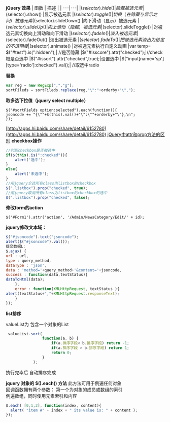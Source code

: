 **jQuery 效果**
| 函数 | 描述 | 
| ---|---|
|$(selector).hide() |隐藏被选元素
|$(selector).show() |显示被选元素
|$(selector).toggle() |切换（在隐藏与显示之间）被选元素
|$(selector).slideDown() |向下滑动（显示）被选元素
|$(selector).slideUp() |向上滑动（隐藏）被选元素
|$(selector).slideToggle() |对被选元素切换向上滑动和向下滑动
|$(selector).fadeIn() |淡入被选元素
|$(selector).fadeOut() |淡出被选元素
|$(selector).fadeTo() |把被选元素淡出为给定的不透明度
|$(selector).animate() |对被选元素执行自定义动画
|var temp= $("#test").is(":hidden");| //是否隐藏 
|$("#isscore").attr("checked");|//check框是否选中
|$("#issort").attr("checked",true);|设置选中
|$("input[name='sp'][type='radio']:checked").val();| //取选中radio

**替换**
```javascript
var reg = new RegExp(",","g");
sortFileds = sortFileds.replace(reg,"\":"+orderby+"\",");
```
**取多选下拉值（jquery select multiple）**
```
$("#sortFields option:selected").each(function(){
jsoncode += "{\""+$(this).val()+"\":\""+orderby+"\"},\n"; 
});
```

[http://apps.hi.baidu.com/share/detail/6152780](http://apps.hi.baidu.com/share/detail/6152780)
[jQuery中attr和prop方法的区别](http://gxxsite.com/content/view/id/135.html)
**checkbox操作**
```javascript
//判断checkbox是否被选中
if($(this).is(":checked")){
    alert('选中');
}
else{
    alert('未选中');
}
//用jquery全选所有class为listbox的checkbox
$(".listbox").prop("checked", true);
//用jquery取消所有class为listbox的checkbox的选中
$(".listbox").prop("checked", false);
```

**修改form的action**
```
$('#Form1').attr('action', '/Admin/NewsCategory/Edit/' + id);
```
**jquery修改文本域：**
```javascript
$("#jsoncode").text("jsoncode");
alert($("#jsoncode").val());
提交数据L:
$.ajax( {
url : url,
type : query_method,
dataType : 'json',
data : 'method='+query_method+'&content='+jsoncode,
success : function(data,textStatus){
dataToHtml(data);
    },
    error : function(XMLHttpRequest, textStatus ){
alert(textStatus+","+XMLHttpRequest.responseText);
    }
});
```

**list排序**

valueList为 包含一个对象的List
```javascript
 valueList.sort(  
                function(a, b) {  
                    if(a.排序字段< b.排序字段) return -1;  
                    if(a.排序字段 > b.排序字段) return 1;  
                    return 0;  
                }  
            );
```

执行完毕后 自动排序完成

**jquery 对象的 $().each() 方法**
此方法可用于例遍任何对象   
回调函数拥有两个参数：
第一个为对象的成员或数组的索引  
例遍数组，同时使用元素索引和内容   

```javascript
$.each( [0,1,2], function(index, content){
  alert( "item #" + index + " its value is: " + content );
}); 

```
